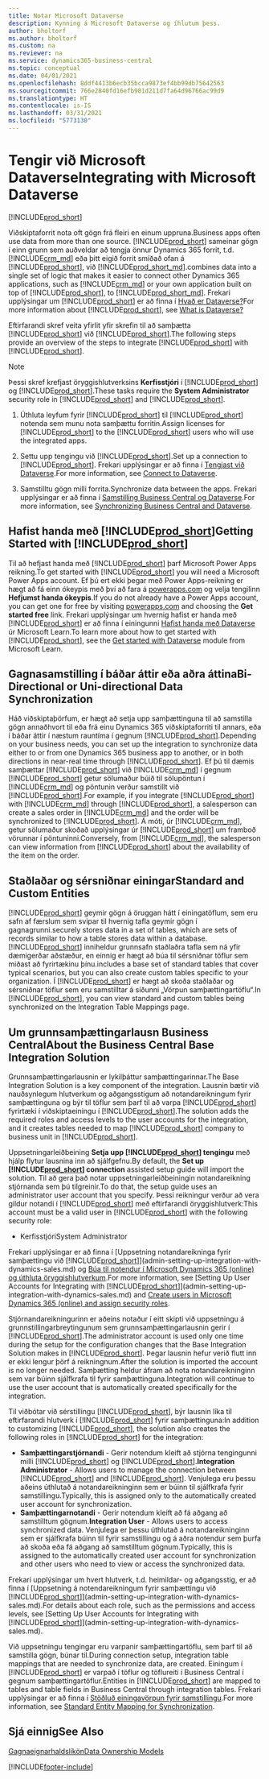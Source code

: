 ```yaml
---
title: Notar Microsoft Dataverse
description: Kynning á Microsoft Dataverse og íhlutum þess.
author: bholtorf
ms.author: bholtorf
ms.custom: na
ms.reviewer: na
ms.service: dynamics365-business-central
ms.topic: conceptual
ms.date: 04/01/2021
ms.openlocfilehash: 8ddf4413b6ecb35bcca9873ef4bb99db75642563
ms.sourcegitcommit: 766e2840fd16efb901d211d7fa64d96766ac99d9
ms.translationtype: HT
ms.contentlocale: is-IS
ms.lasthandoff: 03/31/2021
ms.locfileid: "5773130"
---
```

# <a name="integrating-with-microsoft-dataverse"></a><span data-ttu-id="7d649-103">Tengir við Microsoft Dataverse</span><span class="sxs-lookup"><span data-stu-id="7d649-103">Integrating with Microsoft Dataverse</span></span>
[!INCLUDE[prod_short](includes/cc_data_platform_banner.md)]

<span data-ttu-id="7d649-104">Viðskiptaforrit nota oft gögn frá fleiri en einum uppruna.</span><span class="sxs-lookup"><span data-stu-id="7d649-104">Business apps often use data from more than one source.</span></span> [!INCLUDE[prod_short](includes/cds_long_md.md)] <span data-ttu-id="7d649-105">sameinar gögn í einn grunn sem auðveldar að tengja önnur Dynamics 365 forrit, t.d. [!INCLUDE[crm_md](includes/crm_md.md)] eða þitt eigið forrit smíðað ofan á [!INCLUDE[prod_short](includes/cds_long_md.md)], við [!INCLUDE[prod_short_md](includes/prod_short.md)].</span><span class="sxs-lookup"><span data-stu-id="7d649-105">combines data into a single set of logic that makes it easier to connect other Dynamics 365 applications, such as [!INCLUDE[crm_md](includes/crm_md.md)] or your own application built on top of [!INCLUDE[prod_short](includes/cds_long_md.md)], to [!INCLUDE[prod_short_md](includes/prod_short.md)].</span></span> <span data-ttu-id="7d649-106">Frekari upplýsingar um [!INCLUDE[prod_short](includes/cds_long_md.md)] er að finna í [Hvað er Dataverse?](/powerapps/maker/common-data-service/data-platform-intro)</span><span class="sxs-lookup"><span data-stu-id="7d649-106">For more information about [!INCLUDE[prod_short](includes/cds_long_md.md)], see [What is Dataverse?](/powerapps/maker/common-data-service/data-platform-intro)</span></span>

<span data-ttu-id="7d649-107">Eftirfarandi skref veita yfirlit yfir skrefin til að samþætta [!INCLUDE[prod_short](includes/cds_long_md.md)] við [!INCLUDE[prod_short](includes/prod_short.md)].</span><span class="sxs-lookup"><span data-stu-id="7d649-107">The following steps provide an overview of the steps to integrate [!INCLUDE[prod_short](includes/cds_long_md.md)] with [!INCLUDE[prod_short](includes/prod_short.md)].</span></span>

> [!Note]  
> <span data-ttu-id="7d649-108">Þessi skref krefjast öryggishlutverksins **Kerfisstjóri** í [!INCLUDE[prod_short](includes/cds_long_md.md)] og [!INCLUDE[prod_short](includes/prod_short.md)].</span><span class="sxs-lookup"><span data-stu-id="7d649-108">These tasks require the **System Administrator** security role in [!INCLUDE[prod_short](includes/cds_long_md.md)] and [!INCLUDE[prod_short](includes/prod_short.md)].</span></span>  

1. <span data-ttu-id="7d649-109">Úthluta leyfum fyrir [!INCLUDE[prod_short](includes/cds_long_md.md)] til [!INCLUDE[prod_short](includes/prod_short.md)] notenda sem munu nota samþættu forritin.</span><span class="sxs-lookup"><span data-stu-id="7d649-109">Assign licenses for [!INCLUDE[prod_short](includes/cds_long_md.md)] to the [!INCLUDE[prod_short](includes/prod_short.md)] users who will use the integrated apps.</span></span>

2. <span data-ttu-id="7d649-110">Settu upp tengingu við [!INCLUDE[prod_short](includes/cds_long_md.md)].</span><span class="sxs-lookup"><span data-stu-id="7d649-110">Set up a connection to [!INCLUDE[prod_short](includes/cds_long_md.md)].</span></span> <span data-ttu-id="7d649-111">Frekari upplýsingar er að finna í [Tengjast við Dataverse](admin-how-to-set-up-a-dynamics-crm-connection.md).</span><span class="sxs-lookup"><span data-stu-id="7d649-111">For more information, see [Connect to Dataverse](admin-how-to-set-up-a-dynamics-crm-connection.md).</span></span>  

3. <span data-ttu-id="7d649-112">Samstilltu gögn milli forrita.</span><span class="sxs-lookup"><span data-stu-id="7d649-112">Synchronize data between the apps.</span></span> <span data-ttu-id="7d649-113">Frekari upplýsingar er að finna í [Samstilling Business Central og Dataverse](admin-synchronizing-business-central-and-sales.md).</span><span class="sxs-lookup"><span data-stu-id="7d649-113">For more information, see [Synchronizing Business Central and Dataverse](admin-synchronizing-business-central-and-sales.md).</span></span> 

## <a name="getting-started-with-prod_short"></a><span data-ttu-id="7d649-114">Hafist handa með [!INCLUDE[prod_short](includes/cds_long_md.md)]</span><span class="sxs-lookup"><span data-stu-id="7d649-114">Getting Started with [!INCLUDE[prod_short](includes/cds_long_md.md)]</span></span>
<span data-ttu-id="7d649-115">Til að hefjast handa með [!INCLUDE[prod_short](includes/cds_long_md.md)] þarf Microsoft Power Apps reikning.</span><span class="sxs-lookup"><span data-stu-id="7d649-115">To get started with [!INCLUDE[prod_short](includes/cds_long_md.md)] you will need a Microsoft Power Apps account.</span></span> <span data-ttu-id="7d649-116">Ef þú ert ekki þegar með Power Apps-reikning er hægt að fá einn ókeypis með því að fara á [powerapps.com](https://make.powerapps.com/?utm_source=padocs&utm_medium=linkinadoc&utm_campaign=referralsfromdoc) og velja tengilinn **Hefjumst handa ókeypis**.</span><span class="sxs-lookup"><span data-stu-id="7d649-116">If you do not already have a Power Apps account, you can get one for free by visiting [powerapps.com](https://make.powerapps.com/?utm_source=padocs&utm_medium=linkinadoc&utm_campaign=referralsfromdoc) and choosing the **Get started free** link.</span></span> <span data-ttu-id="7d649-117">Frekari upplýsingar um hvernig hafist er handa með [!INCLUDE[prod_short](includes/cds_long_md.md)] er að finna í einingunni [Hafist handa með Dataverse](/learn/modules/get-started-with-powerapps-common-data-service/) úr Microsoft Learn.</span><span class="sxs-lookup"><span data-stu-id="7d649-117">To learn more about how to get started with [!INCLUDE[prod_short](includes/cds_long_md.md)], see the [Get started with Dataverse](/learn/modules/get-started-with-powerapps-common-data-service/) module from Microsoft Learn.</span></span>

## <a name="bi-directional-or-uni-directional-data-synchronization"></a><span data-ttu-id="7d649-118">Gagnasamstilling í báðar áttir eða aðra áttina</span><span class="sxs-lookup"><span data-stu-id="7d649-118">Bi-Directional or Uni-directional Data Synchronization</span></span>
<span data-ttu-id="7d649-119">Háð viðskiptaþörfum, er hægt að setja upp samþættinguna til að samstilla gögn annaðhvort til eða frá einu Dynamics 365 viðskiptaforriti til annars, eða í báðar áttir í næstum rauntíma í gegnum [!INCLUDE[prod_short](includes/cds_long_md.md)].</span><span class="sxs-lookup"><span data-stu-id="7d649-119">Depending on your business needs, you can set up the integration to synchronize data either to or from one Dynamics 365 business app to another, or in both directions in near-real time through [!INCLUDE[prod_short](includes/cds_long_md.md)].</span></span> <span data-ttu-id="7d649-120">Ef þú til dæmis samþættar [!INCLUDE[prod_short](includes/prod_short.md)] við [!INCLUDE[crm_md](includes/crm_md.md)] í gegnum [!INCLUDE[prod_short](includes/cds_long_md.md)] getur sölumaður búið til sölupöntun í [!INCLUDE[crm_md](includes/crm_md.md)] og pöntunin verður samstillt við [!INCLUDE[prod_short](includes/prod_short.md)].</span><span class="sxs-lookup"><span data-stu-id="7d649-120">For example, if you integrate [!INCLUDE[prod_short](includes/prod_short.md)] with [!INCLUDE[crm_md](includes/crm_md.md)] through [!INCLUDE[prod_short](includes/cds_long_md.md)], a salesperson can create a sales order in [!INCLUDE[crm_md](includes/crm_md.md)] and the order will be synchronized to [!INCLUDE[prod_short](includes/prod_short.md)].</span></span> <span data-ttu-id="7d649-121">Á móti, úr [!INCLUDE[crm_md](includes/crm_md.md)], getur sölumaður skoðað upplýsingar úr [!INCLUDE[prod_short](includes/prod_short.md)] um framboð vörunnar í pöntuninni.</span><span class="sxs-lookup"><span data-stu-id="7d649-121">Conversely, from [!INCLUDE[crm_md](includes/crm_md.md)], the salesperson can view information from [!INCLUDE[prod_short](includes/prod_short.md)] about the availability of the item on the order.</span></span> 

## <a name="standard-and-custom-entities"></a><span data-ttu-id="7d649-122">Staðlaðar og sérsniðnar einingar</span><span class="sxs-lookup"><span data-stu-id="7d649-122">Standard and Custom Entities</span></span>
[!INCLUDE[prod_short](includes/cds_long_md.md)] <span data-ttu-id="7d649-123">geymir gögn á öruggan hátt í einingatöflum, sem eru safn af færslum sem svipar til hvernig tafla geymir gögn í gagnagrunni.</span><span class="sxs-lookup"><span data-stu-id="7d649-123">securely stores data in a set of tables, which are sets of records similar to how a table stores data within a database.</span></span> [!INCLUDE[prod_short](includes/cds_long_md.md)] <span data-ttu-id="7d649-124">inniheldur grunnsafn staðlaðra tafla sem ná yfir dæmigerðar aðstæður, en einnig er hægt að búa til sérsniðnar töflur sem miðast að fyrirtækinu þínu.</span><span class="sxs-lookup"><span data-stu-id="7d649-124">includes a base set of standard tables that cover typical scenarios, but you can also create custom tables specific to your organization.</span></span> <span data-ttu-id="7d649-125">Í [!INCLUDE[prod_short](includes/prod_short.md)] er hægt að skoða staðlaðar og sérsniðnar töflur sem eru samstilltar á síðunni „Vörpun samþættingartöflu“.</span><span class="sxs-lookup"><span data-stu-id="7d649-125">In [!INCLUDE[prod_short](includes/prod_short.md)], you can view standard and custom tables being synchronized on the Integration Table Mappings page.</span></span>

## <a name="about-the-business-central-base-integration-solution"></a><span data-ttu-id="7d649-126">Um grunnsamþættingarlausn Business Central</span><span class="sxs-lookup"><span data-stu-id="7d649-126">About the Business Central Base Integration Solution</span></span>

<span data-ttu-id="7d649-127">Grunnsamþættingarlausnin er lykilþáttur samþættingarinnar.</span><span class="sxs-lookup"><span data-stu-id="7d649-127">The Base Integration Solution is a key component of the integration.</span></span> <span data-ttu-id="7d649-128">Lausnin bætir við nauðsynlegum hlutverkum og aðgangsstigum að notandareikningum fyrir samþættinguna og býr til töflur sem þarf til að varpa [!INCLUDE[prod_short](includes/prod_short.md)] fyrirtæki í viðskiptaeiningu í [!INCLUDE[prod_short](includes/cds_long_md.md)].</span><span class="sxs-lookup"><span data-stu-id="7d649-128">The solution adds the required roles and access levels to the user accounts for the integration, and it creates tables needed to map [!INCLUDE[prod_short](includes/prod_short.md)] company to business unit in [!INCLUDE[prod_short](includes/cds_long_md.md)].</span></span> 

<span data-ttu-id="7d649-129">Uppsetningarleiðbeining **Setja upp [!INCLUDE[prod_short](includes/cds_long_md.md)] tengingu** með hjálp flytur lausnina inn að sjálfgefnu.</span><span class="sxs-lookup"><span data-stu-id="7d649-129">By default, the **Set up [!INCLUDE[prod_short](includes/cds_long_md.md)] connection** assisted setup guide will import the solution.</span></span> <span data-ttu-id="7d649-130">Til að gera það notar uppsetningarleiðbeiningin notandareikning stjórnanda sem þú tilgreinir.</span><span class="sxs-lookup"><span data-stu-id="7d649-130">To do that, the setup guide uses an administrator user account that you specify.</span></span> <span data-ttu-id="7d649-131">Þessi reikningur verður að vera gildur notandi í [!INCLUDE[prod_short](includes/cds_long_md.md)] með eftirfarandi öryggishlutverk:</span><span class="sxs-lookup"><span data-stu-id="7d649-131">This account must be a valid user in [!INCLUDE[prod_short](includes/cds_long_md.md)] with the following security role:</span></span>

* <span data-ttu-id="7d649-132">Kerfisstjóri</span><span class="sxs-lookup"><span data-stu-id="7d649-132">System Administrator</span></span>  

<span data-ttu-id="7d649-133">Frekari upplýsingar er að finna í [Uppsetning notandareikninga fyrir samþættingu við [!INCLUDE[prod_short](includes/cds_long_md.md)]](admin-setting-up-integration-with-dynamics-sales.md) og [Búa til notendur í Microsoft Dynamics 365 (online) og úthluta öryggishlutverkum](/dynamics365/customer-engagement/admin/create-users-assign-online-security-roles).</span><span class="sxs-lookup"><span data-stu-id="7d649-133">For more information, see [Setting Up User Accounts for Integrating with [!INCLUDE[prod_short](includes/cds_long_md.md)]](admin-setting-up-integration-with-dynamics-sales.md) and [Create users in Microsoft Dynamics 365 (online) and assign security roles](/dynamics365/customer-engagement/admin/create-users-assign-online-security-roles).</span></span> 

<span data-ttu-id="7d649-134">Stjórnandareikningurinn er aðeins notaður í eitt skipti við uppsetningu á grunnstillingarbreytingunum sem grunnsamþættingarlausnin gerir í [!INCLUDE[prod_short](includes/cds_long_md.md)].</span><span class="sxs-lookup"><span data-stu-id="7d649-134">The administrator account is used only one time during the setup for the configuration changes that the Base Integration Solution makes in [!INCLUDE[prod_short](includes/cds_long_md.md)].</span></span> <span data-ttu-id="7d649-135">Þegar lausnin hefur verið flutt inn er ekki lengur þörf á reikningnum.</span><span class="sxs-lookup"><span data-stu-id="7d649-135">After the solution is imported the account is no longer needed.</span></span> <span data-ttu-id="7d649-136">Samþætting heldur áfram að nota notandareikninginn sem var búinn sjálfkrafa til fyrir samþættinguna.</span><span class="sxs-lookup"><span data-stu-id="7d649-136">Integration will continue to use the user account that is automatically created specifically for the integration.</span></span>

<span data-ttu-id="7d649-137">Til viðbótar við sérstillingu [!INCLUDE[prod_short](includes/cds_long_md.md)], býr lausnin líka til eftirfarandi hlutverk í [!INCLUDE[prod_short](includes/cds_long_md.md)] fyrir samþættinguna:</span><span class="sxs-lookup"><span data-stu-id="7d649-137">In addition to customizing [!INCLUDE[prod_short](includes/cds_long_md.md)], the solution also creates the following roles in [!INCLUDE[prod_short](includes/cds_long_md.md)] for the integration:</span></span>

* <span data-ttu-id="7d649-138">**Samþættingarstjórnandi** - Gerir notendum kleift að stjórna tengingunni milli [!INCLUDE[prod_short](includes/prod_short.md)] og [!INCLUDE[prod_short](includes/cds_long_md.md)].</span><span class="sxs-lookup"><span data-stu-id="7d649-138">**Integration Administrator** - Allows users to manage the connection between [!INCLUDE[prod_short](includes/prod_short.md)] and [!INCLUDE[prod_short](includes/cds_long_md.md)].</span></span> <span data-ttu-id="7d649-139">Venjulega eru þessu aðeins úthlutað á notandareikninginn sem er búinn til sjálfkrafa fyrir samstillingu.</span><span class="sxs-lookup"><span data-stu-id="7d649-139">Typically, this is assigned only to the automatically created user account for synchronization.</span></span>  
* <span data-ttu-id="7d649-140">**Samþættingarnotandi** - Gerir notendum kleift að fá aðgang að samstilltum gögnum.</span><span class="sxs-lookup"><span data-stu-id="7d649-140">**Integration User** - Allows users to access synchronized data.</span></span> <span data-ttu-id="7d649-141">Venjulega er þessu úthlutað á notandareikninginn sem er sjálfkrafa búinn til fyrir samstillingu og á aðra notendur sem þurfa að skoða eða fá aðgang að samstilltum gögnum.</span><span class="sxs-lookup"><span data-stu-id="7d649-141">Typically, this is assigned to the automatically created user account for synchronization and other users who need to view or access the synchronized data.</span></span>

<span data-ttu-id="7d649-142">Frekari upplýsingar um hvert hlutverk, t.d. heimildar- og aðgangsstig, er að finna í [Uppsetning á notendareikningum fyrir samþættingu við [!INCLUDE[prod_short](includes/cds_long_md.md)]](admin-setting-up-integration-with-dynamics-sales.md).</span><span class="sxs-lookup"><span data-stu-id="7d649-142">For details about each role, such as the permissions and access levels, see [Setting Up User Accounts for Integrating with [!INCLUDE[prod_short](includes/cds_long_md.md)]](admin-setting-up-integration-with-dynamics-sales.md).</span></span>

<span data-ttu-id="7d649-143">Við uppsetningu tengingar eru varpanir samþættingartöflu, sem þarf til að samstilla gögn, búnar til.</span><span class="sxs-lookup"><span data-stu-id="7d649-143">During connection setup, integration table mappings that are needed to synchronize data, are created.</span></span> <span data-ttu-id="7d649-144">Einingum í [!INCLUDE[prod_short](includes/cds_long_md.md)] er varpað í töflur og töflureiti í Business Central í gegnum samþættingartöflur.</span><span class="sxs-lookup"><span data-stu-id="7d649-144">Entities in [!INCLUDE[prod_short](includes/cds_long_md.md)] are mapped to tables and table fields in Business Central through integration tables.</span></span> <span data-ttu-id="7d649-145">Frekari upplýsingar er að finna í [Stöðluð einingavörpun fyrir samstillingu](admin-synchronizing-business-central-and-sales.md#standard-table-mapping-for-synchronization).</span><span class="sxs-lookup"><span data-stu-id="7d649-145">For more information, see [Standard Entity Mapping for Synchronization](admin-synchronizing-business-central-and-sales.md#standard-table-mapping-for-synchronization).</span></span>

## <a name="see-also"></a><span data-ttu-id="7d649-146">Sjá einnig</span><span class="sxs-lookup"><span data-stu-id="7d649-146">See Also</span></span>
[<span data-ttu-id="7d649-147">Gagnaeignarhaldslíkön</span><span class="sxs-lookup"><span data-stu-id="7d649-147">Data Ownership Models</span></span>](admin-cds-company-concept.md)  
<!--needs to be removed as this is moved to dev-itpro docs[Walkthrough: Customizing an Integration with Dataverse](\dynamics365\business-central\dev-itpro\administration\administration-custom-cds-integration) -->





[!INCLUDE[footer-include](includes/footer-banner.md)]
